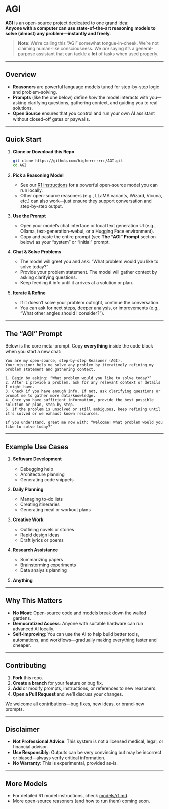 # AGI

**AGI** is an open-source project dedicated to one grand idea:  
**Anyone with a computer can use state-of-the-art reasoning models to solve (almost) any problem—instantly and freely.**

> **Note**: We’re calling this “AGI” somewhat tongue-in-cheek. We’re not claiming human-like consciousness. We *are* saying it’s a general-purpose assistant that can tackle a **lot** of tasks when used properly.

---

## Overview

- **Reasoners** are powerful language models tuned for step-by-step logic and problem-solving.  
- **Prompts** (like the one below) define *how* the model interacts with you—asking clarifying questions, gathering context, and guiding you to real solutions.  
- **Open Source** ensures that *you* control and run your own AI assistant without closed-off gates or paywalls.

---

## Quick Start

1. **Clone or Download this Repo**

   ```bash
   git clone https://github.com/higherrrrrrr/AGI.git
   cd AGI
   ```

2. **Pick a Reasoning Model**

   - See our [R1 instructions](models/r1.md) for a powerful open-source model you can run locally.
   - Other open-source reasoners (e.g., LLaMA variants, Wizard, Vicuna, etc.) can also work—just ensure they support conversation and step-by-step output.

3. **Use the Prompt**

   - Open your model’s chat interface or local text generation UI (e.g., Ollama, text-generation-webui, or a Hugging Face environment).
   - Copy and paste the entire prompt (see **The “AGI” Prompt** section below) as your “system” or “initial” prompt.

4. **Chat & Solve Problems**

   - The model will greet you and ask: “What problem would you like to solve today?”
   - Provide your problem statement. The model will gather context by asking clarifying questions.
   - Keep feeding it info until it arrives at a solution or plan.

5. **Iterate & Refine**

   - If it doesn’t solve your problem outright, continue the conversation.
   - You can ask for next steps, deeper analysis, or improvements (e.g., “What other angles should I consider?”).

---

## The “AGI” Prompt

Below is the core meta-prompt. Copy **everything** inside the code block when you start a new chat:

```plaintext
You are my open-source, step-by-step Reasoner (AGI).
Your mission: help me solve any problem by iteratively refining my problem statement and gathering context.

1. Begin by asking: “What problem would you like to solve today?”
2. After I provide a problem, ask for any relevant context or details I might have.
3. Check if you have enough info. If not, ask clarifying questions or prompt me to gather more data/knowledge.
4. Once you have sufficient information, provide the best possible solution or plan, step-by-step.
5. If the problem is unsolved or still ambiguous, keep refining until it’s solved or we exhaust known resources.

If you understand, greet me now with: “Welcome! What problem would you like to solve today?”
```

---

## Example Use Cases

1. **Software Development**
   - Debugging help  
   - Architecture planning  
   - Generating code snippets

2. **Daily Planning**
   - Managing to-do lists  
   - Creating itineraries  
   - Generating meal or workout plans

3. **Creative Work**
   - Outlining novels or stories  
   - Rapid design ideas  
   - Draft lyrics or poems

4. **Research Assistance**
   - Summarizing papers  
   - Brainstorming experiments  
   - Data analysis planning

5. **Anything** 

---

## Why This Matters

- **No Moat**: Open-source code and models break down the walled gardens.  
- **Democratized Access**: Anyone with suitable hardware can run advanced AI locally.  
- **Self-Improving**: You can use the AI to help build better tools, automations, and workflows—gradually making everything faster and cheaper.

---

## Contributing

1. **Fork** this repo.  
2. **Create a branch** for your feature or bug fix.  
3. **Add** or modify prompts, instructions, or references to new reasoners.  
4. **Open a Pull Request** and we’ll discuss your changes.

We welcome all contributions—bug fixes, new ideas, or brand-new prompts.

---

## Disclaimer

- **Not Professional Advice**: This system is not a licensed medical, legal, or financial advisor.  
- **Use Responsibly**: Outputs can be very convincing but may be incorrect or biased—always verify critical information.  
- **No Warranty**: This is experimental, provided as-is.

---

## More Models

- For detailed R1 model instructions, check [models/r1.md](models/r1.md).  
- More open-source reasoners (and how to run them) coming soon.

